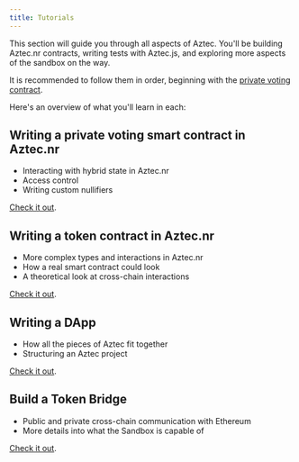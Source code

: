 ```yaml
---
title: Tutorials
---
```


This section will guide you through all aspects of Aztec. You'll be building Aztec.nr contracts, writing tests with Aztec.js, and exploring more aspects of the sandbox on the way.

It is recommended to follow them in order, beginning with the [private voting contract](writing_private_voting_contract.md). 

Here's an overview of what you'll learn in each:

## Writing a private voting smart contract in Aztec.nr

- Interacting with hybrid state in Aztec.nr
- Access control
- Writing custom nullifiers

[Check it out](./writing_private_voting_contract.md).

## Writing a token contract in Aztec.nr

- More complex types and interactions in Aztec.nr
- How a real smart contract could look 
- A theoretical look at cross-chain interactions

[Check it out](./writing_token_contract.md).

## Writing a DApp

- How all the pieces of Aztec fit together
- Structuring an Aztec project

[Check it out](./writing_dapp/main.md).

## Build a Token Bridge

- Public and private cross-chain communication with Ethereum
- More details into what the Sandbox is capable of

[Check it out](./token_portal/main.md).
